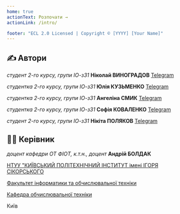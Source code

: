 ```yaml
---
home: true
actionText: Розпочати →
actionLink: /intro/

footer: "ECL 2.0 Licensed | Copyright © [YYYY] [Your Name]"
---
```



## ✍️ Автори

_студент 2-го курсу, групи ІО-з31_ **Ніколай ВИНОГРАДОВ** [Telegram](https://t.me/vynohradov_n)

_студентка 2-го курсу, групи ІО-з31_ **Юлія КУЗЬМЕНКО** [Telegram](https://t.me/julii_kuz)

_студентка 2-го курсу, групи ІО-з31_ **Ангеліна СМИК** [Telegram](https://t.me/oangelinochka)

_студентка 2-го курсу, групи ІО-з31_ **Софія КОВАЛЕНКО** [Telegram](https://t.me/ssooonic)

_студент 2-го курсу, групи ІО-з31_ **Нікіта ПОЛЯКОВ** [Telegram](https://t.me/N1k1ta2306)

## 👨‍💼 Керівник

_доцент кафедри ОТ ФІОТ, к.т.н., доцент_ **Андрій БОЛДАК**

[НТУУ "КИЇВСЬКИЙ ПОЛІТЕХНІЧНИЙ ІНСТИТУТ імені ІГОРЯ СІКОРСЬКОГО](https://kpi.ua/)

[Факультет інформатики та обчислювальної техніки](https://fiot.kpi.ua/)

[Кафедра обчислювальної техніки](https://comsys.kpi.ua/)

Київ
